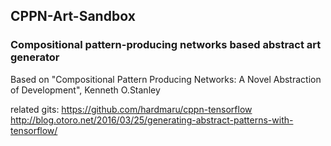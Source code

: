 ## CPPN-Art-Sandbox
### Compositional pattern-producing networks based abstract art generator
Based on "Compositional Pattern Producing Networks: A Novel Abstraction of Development", Kenneth O.Stanley













related gits:
https://github.com/hardmaru/cppn-tensorflow
http://blog.otoro.net/2016/03/25/generating-abstract-patterns-with-tensorflow/
